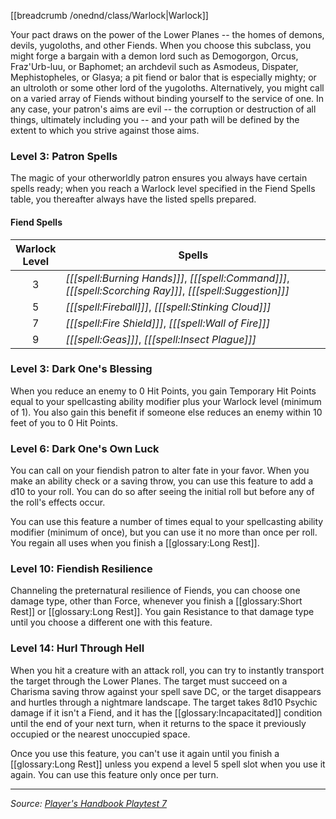 [[breadcrumb /onednd/class/Warlock|Warlock]]

Your pact draws on the power of the Lower Planes -- the homes of demons, devils, yugoloths, and other Fiends. When you choose this subclass, you might forge a bargain with a demon lord such as Demogorgon, Orcus, Fraz'Urb-luu, or Baphomet; an archdevil such as Asmodeus, Dispater, Mephistopheles, or Glasya; a pit fiend or balor that is especially mighty; or an ultroloth or some other lord of the yugoloths. Alternatively, you might call on a varied array of Fiends without binding yourself to the service of one. In any case, your patron's aims are evil -- the corruption or destruction of all things, ultimately including you -- and your path will be defined by the extent to which you strive against those aims.

### Level 3: Patron Spells

The magic of your otherworldly patron ensures you always have certain spells ready; when you reach a Warlock level specified in the Fiend Spells table, you thereafter always have the listed spells prepared.

#### Fiend Spells

| Warlock<br>Level | Spells                                                                                                    |
|:----------------:|-----------------------------------------------------------------------------------------------------------|
|        3         | _[[[spell:Burning Hands]]]_, _[[[spell:Command]]]_, _[[[spell:Scorching Ray]]]_, _[[[spell:Suggestion]]]_ |
|        5         | _[[[spell:Fireball]]]_, _[[[spell:Stinking Cloud]]]_                                                      |
|        7         | _[[[spell:Fire Shield]]]_, _[[[spell:Wall of Fire]]]_                                                     |
|        9         | _[[[spell:Geas]]]_, _[[[spell:Insect Plague]]]_                                                           |

### Level 3: Dark One's Blessing

When you reduce an enemy to 0 Hit Points, you gain Temporary Hit Points equal to your spellcasting ability modifier plus your Warlock level (minimum of 1). You also gain this benefit if someone else reduces an enemy within 10 feet of you to 0 Hit Points.

### Level 6: Dark One's Own Luck

You can call on your fiendish patron to alter fate in your favor. When you make an ability check or a saving throw, you can use this feature to add a d10 to your roll. You can do so after seeing the initial roll but before any of the roll's effects occur.

You can use this feature a number of times equal to your spellcasting ability modifier (minimum of once), but you can use it no more than once per roll. You regain all uses when you finish a [[glossary:Long Rest]].

### Level 10: Fiendish Resilience

Channeling the preternatural resilience of Fiends, you can choose one damage type, other than Force, whenever you finish a [[glossary:Short Rest]] or [[glossary:Long Rest]]. You gain Resistance to that damage type until you choose a different one with this feature.

### Level 14: Hurl Through Hell

When you hit a creature with an attack roll, you can try to instantly transport the target through the Lower Planes. The target must succeed on a Charisma saving throw against your spell save DC, or the target disappears and hurtles through a nightmare landscape. The target takes 8d10 Psychic damage if it isn't a Fiend, and it has the [[glossary:Incapacitated]] condition until the end of your next turn, when it returns to the space it previously occupied or the nearest unoccupied space.

Once you use this feature, you can't use it again until you finish a [[glossary:Long Rest]] unless you expend a level 5 spell slot when you use it again. You can use this feature only once per turn.

----

_Source: [Player's Handbook Playtest 7](https://www.dndbeyond.com/sources/ua/ph-playtest-7)_
